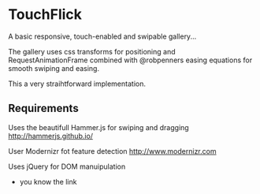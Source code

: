 # TouchFlick

A basic responsive, touch-enabled and swipable gallery...

The gallery uses css transforms for positioning and RequestAnimationFrame combined with @robpenners easing equations for smooth swiping and easing. 

This a very straihtforward implementation. 

## Requirements

Uses the beautifull Hammer.js for swiping and dragging
http://hammerjs.github.io/

User Modernizr fot feature detection
http://www.modernizr.com


Uses jQuery for DOM manuipulation
- you know the link